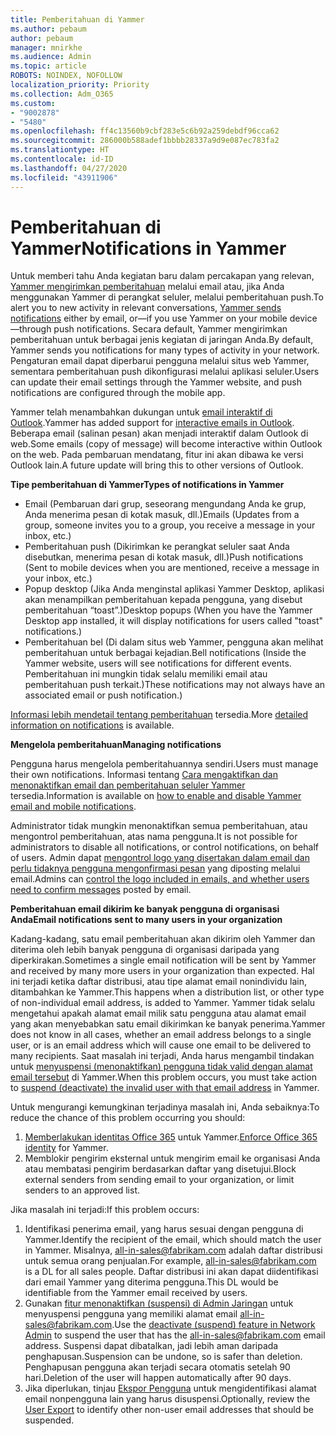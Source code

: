 ```yaml
---
title: Pemberitahuan di Yammer
ms.author: pebaum
author: pebaum
manager: mnirkhe
ms.audience: Admin
ms.topic: article
ROBOTS: NOINDEX, NOFOLLOW
localization_priority: Priority
ms.collection: Adm_O365
ms.custom:
- "9002878"
- "5480"
ms.openlocfilehash: ff4c13560b9cbf283e5c6b92a259debdf96cca62
ms.sourcegitcommit: 286000b588adef1bbbb28337a9d9e087ec783fa2
ms.translationtype: HT
ms.contentlocale: id-ID
ms.lasthandoff: 04/27/2020
ms.locfileid: "43911906"
---
```

# <a name="notifications-in-yammer"></a><span data-ttu-id="8fce2-102">Pemberitahuan di Yammer</span><span class="sxs-lookup"><span data-stu-id="8fce2-102">Notifications in Yammer</span></span>

<span data-ttu-id="8fce2-103">Untuk memberi tahu Anda kegiatan baru dalam percakapan yang relevan, [Yammer mengirimkan pemberitahuan](https://support.microsoft.com/en-gb/office/enable-or-disable-yammer-email-and-phone-notifications-93e530e0-189f-4768-8f28-7683d48cc996) melalui email atau, jika Anda menggunakan Yammer di perangkat seluler, melalui pemberitahuan push.</span><span class="sxs-lookup"><span data-stu-id="8fce2-103">To alert you to new activity in relevant conversations, [Yammer sends notifications](https://support.microsoft.com/en-gb/office/enable-or-disable-yammer-email-and-phone-notifications-93e530e0-189f-4768-8f28-7683d48cc996) either by email, or—if you use Yammer on your mobile device—through push notifications.</span></span> <span data-ttu-id="8fce2-104">Secara default, Yammer mengirimkan pemberitahuan untuk berbagai jenis kegiatan di jaringan Anda.</span><span class="sxs-lookup"><span data-stu-id="8fce2-104">By default, Yammer sends you notifications for many types of activity in your network.</span></span> <span data-ttu-id="8fce2-105">Pengaturan email dapat diperbarui pengguna melalui situs web Yammer, sementara pemberitahuan push dikonfigurasi melalui aplikasi seluler.</span><span class="sxs-lookup"><span data-stu-id="8fce2-105">Users can update their email settings through the Yammer website, and push notifications are configured through the mobile app.</span></span> 

<span data-ttu-id="8fce2-106">Yammer telah menambahkan dukungan untuk [email interaktif di Outlook](https://techcommunity.microsoft.com/t5/outlook-blog/interactive-yammer-emails-in-outlook-on-the-web-are-here/ba-p/1209420).</span><span class="sxs-lookup"><span data-stu-id="8fce2-106">Yammer has added support for [interactive emails in Outlook](https://techcommunity.microsoft.com/t5/outlook-blog/interactive-yammer-emails-in-outlook-on-the-web-are-here/ba-p/1209420).</span></span> <span data-ttu-id="8fce2-107">Beberapa email (salinan pesan) akan menjadi interaktif dalam Outlook di web.</span><span class="sxs-lookup"><span data-stu-id="8fce2-107">Some emails (copy of message) will become interactive within Outlook on the web.</span></span> <span data-ttu-id="8fce2-108">Pada pembaruan mendatang, fitur ini akan dibawa ke versi Outlook lain.</span><span class="sxs-lookup"><span data-stu-id="8fce2-108">A future update will bring this to other versions of Outlook.</span></span>

<span data-ttu-id="8fce2-109">**Tipe pemberitahuan di Yammer**</span><span class="sxs-lookup"><span data-stu-id="8fce2-109">**Types of notifications in Yammer**</span></span>

- <span data-ttu-id="8fce2-110">Email (Pembaruan dari grup, seseorang mengundang Anda ke grup, Anda menerima pesan di kotak masuk, dll.)</span><span class="sxs-lookup"><span data-stu-id="8fce2-110">Emails (Updates from a group, someone invites you to a group, you receive a message in your inbox, etc.)</span></span>
- <span data-ttu-id="8fce2-111">Pemberitahuan push (Dikirimkan ke perangkat seluler saat Anda disebutkan, menerima pesan di kotak masuk, dll.)</span><span class="sxs-lookup"><span data-stu-id="8fce2-111">Push notifications (Sent to mobile devices when you are mentioned, receive a message in your inbox, etc.)</span></span>
- <span data-ttu-id="8fce2-112">Popup desktop (Jika Anda menginstal aplikasi Yammer Desktop, aplikasi akan menampilkan pemberitahuan kepada pengguna, yang disebut pemberitahuan “toast”.)</span><span class="sxs-lookup"><span data-stu-id="8fce2-112">Desktop popups (When you have the Yammer Desktop app installed, it will display notifications for users called "toast" notifications.)</span></span>
- <span data-ttu-id="8fce2-113">Pemberitahuan bel (Di dalam situs web Yammer, pengguna akan melihat pemberitahuan untuk berbagai kejadian.</span><span class="sxs-lookup"><span data-stu-id="8fce2-113">Bell notifications (Inside the Yammer website, users will see notifications for different events.</span></span> <span data-ttu-id="8fce2-114">Pemberitahuan ini mungkin tidak selalu memiliki email atau pemberitahuan push terkait.)</span><span class="sxs-lookup"><span data-stu-id="8fce2-114">These notifications may not always have an associated email or push notification.)</span></span>

<span data-ttu-id="8fce2-115">[Informasi lebih mendetail tentang pemberitahuan](https://support.microsoft.com/en-gb/office/enable-or-disable-yammer-email-and-phone-notifications-93e530e0-189f-4768-8f28-7683d48cc996) tersedia.</span><span class="sxs-lookup"><span data-stu-id="8fce2-115">More [detailed information on notifications](https://support.microsoft.com/en-gb/office/enable-or-disable-yammer-email-and-phone-notifications-93e530e0-189f-4768-8f28-7683d48cc996) is available.</span></span>

<span data-ttu-id="8fce2-116">**Mengelola pemberitahuan**</span><span class="sxs-lookup"><span data-stu-id="8fce2-116">**Managing notifications**</span></span>

<span data-ttu-id="8fce2-117">Pengguna harus mengelola pemberitahuannya sendiri.</span><span class="sxs-lookup"><span data-stu-id="8fce2-117">Users must manage their own notifications.</span></span> <span data-ttu-id="8fce2-118">Informasi tentang [Cara mengaktifkan dan menonaktifkan email dan pemberitahuan seluler Yammer](https://support.microsoft.com/en-gb/office/enable-or-disable-yammer-email-and-phone-notifications-93e530e0-189f-4768-8f28-7683d48cc996) tersedia.</span><span class="sxs-lookup"><span data-stu-id="8fce2-118">Information is available on [how to enable and disable Yammer email and mobile notifications](https://support.microsoft.com/en-gb/office/enable-or-disable-yammer-email-and-phone-notifications-93e530e0-189f-4768-8f28-7683d48cc996).</span></span> 

<span data-ttu-id="8fce2-119">Administrator tidak mungkin menonaktifkan semua pemberitahuan, atau mengontrol pemberitahuan, atas nama pengguna.</span><span class="sxs-lookup"><span data-stu-id="8fce2-119">It is not possible for administrators to disable all notifications, or control notifications, on behalf of users.</span></span> <span data-ttu-id="8fce2-120">Admin dapat [mengontrol logo yang disertakan dalam email dan perlu tidaknya pengguna mengonfirmasi pesan](https://docs.microsoft.com/yammer/configure-your-yammer-network/configure-email-and-yammer) yang diposting melalui email.</span><span class="sxs-lookup"><span data-stu-id="8fce2-120">Admins can [control the logo included in emails, and whether users need to confirm messages](https://docs.microsoft.com/yammer/configure-your-yammer-network/configure-email-and-yammer) posted by email.</span></span>

<span data-ttu-id="8fce2-121">**Pemberitahuan email dikirim ke banyak pengguna di organisasi Anda**</span><span class="sxs-lookup"><span data-stu-id="8fce2-121">**Email notifications sent to many users in your organization**</span></span>

<span data-ttu-id="8fce2-122">Kadang-kadang, satu email pemberitahuan akan dikirim oleh Yammer dan diterima oleh lebih banyak pengguna di organisasi daripada yang diperkirakan.</span><span class="sxs-lookup"><span data-stu-id="8fce2-122">Sometimes a single email notification will be sent by Yammer and received by many more users in your organization than expected.</span></span> <span data-ttu-id="8fce2-123">Hal ini terjadi ketika daftar distribusi, atau tipe alamat email nonindividu lain, ditambahkan ke Yammer.</span><span class="sxs-lookup"><span data-stu-id="8fce2-123">This happens when a distribution list, or other type of non-individual email address, is added to Yammer.</span></span> <span data-ttu-id="8fce2-124">Yammer tidak selalu mengetahui apakah alamat email milik satu pengguna atau alamat email yang akan menyebabkan satu email dikirimkan ke banyak penerima.</span><span class="sxs-lookup"><span data-stu-id="8fce2-124">Yammer does not know in all cases, whether an email address belongs to a single user, or is an email address which will cause one email to be delivered to many recipients.</span></span> <span data-ttu-id="8fce2-125">Saat masalah ini terjadi, Anda harus mengambil tindakan untuk [menyuspensi (menonaktifkan) pengguna tidak valid dengan alamat email tersebut](https://docs.microsoft.com/yammer/manage-yammer-users/add-block-or-remove-users#remove-users) di Yammer.</span><span class="sxs-lookup"><span data-stu-id="8fce2-125">When this problem occurs, you must take action to [suspend (deactivate) the invalid user with that email address](https://docs.microsoft.com/yammer/manage-yammer-users/add-block-or-remove-users#remove-users) in Yammer.</span></span> 

<span data-ttu-id="8fce2-126">Untuk mengurangi kemungkinan terjadinya masalah ini, Anda sebaiknya:</span><span class="sxs-lookup"><span data-stu-id="8fce2-126">To reduce the chance of this problem occurring you should:</span></span>

1. <span data-ttu-id="8fce2-127">[Memberlakukan identitas Office 365](https://docs.microsoft.com/yammer/configure-your-yammer-network/enforce-office-365-identity) untuk Yammer.</span><span class="sxs-lookup"><span data-stu-id="8fce2-127">[Enforce Office 365 identity](https://docs.microsoft.com/yammer/configure-your-yammer-network/enforce-office-365-identity) for Yammer.</span></span>
2. <span data-ttu-id="8fce2-128">Memblokir pengirim eksternal untuk mengirim email ke organisasi Anda atau membatasi pengirim berdasarkan daftar yang disetujui.</span><span class="sxs-lookup"><span data-stu-id="8fce2-128">Block external senders from sending email to your organization, or limit senders to an approved list.</span></span>

<span data-ttu-id="8fce2-129">Jika masalah ini terjadi:</span><span class="sxs-lookup"><span data-stu-id="8fce2-129">If this problem occurs:</span></span>

1. <span data-ttu-id="8fce2-130">Identifikasi penerima email, yang harus sesuai dengan pengguna di Yammer.</span><span class="sxs-lookup"><span data-stu-id="8fce2-130">Identify the recipient of the email, which should match the user in Yammer.</span></span> <span data-ttu-id="8fce2-131">Misalnya, all-in-sales@fabrikam.com adalah daftar distribusi untuk semua orang penjualan.</span><span class="sxs-lookup"><span data-stu-id="8fce2-131">For example, all-in-sales@fabrikam.com is a DL for all sales people.</span></span> <span data-ttu-id="8fce2-132">Daftar distribusi ini akan dapat diidentifikasi dari email Yammer yang diterima pengguna.</span><span class="sxs-lookup"><span data-stu-id="8fce2-132">This DL would be identifiable from the Yammer email received by users.</span></span>
2. <span data-ttu-id="8fce2-133">Gunakan [fitur menonaktifkan (suspensi) di Admin Jaringan](https://docs.microsoft.com/yammer/manage-yammer-users/add-block-or-remove-users#remove-users) untuk menyuspensi pengguna yang memiliki alamat email all-in-sales@fabrikam.com.</span><span class="sxs-lookup"><span data-stu-id="8fce2-133">Use the [deactivate (suspend) feature in Network Admin](https://docs.microsoft.com/yammer/manage-yammer-users/add-block-or-remove-users#remove-users) to suspend the user that has the all-in-sales@fabrikam.com email address.</span></span> <span data-ttu-id="8fce2-134">Suspensi dapat dibatalkan, jadi lebih aman daripada penghapusan.</span><span class="sxs-lookup"><span data-stu-id="8fce2-134">Suspension can be undone, so is safer than deletion.</span></span> <span data-ttu-id="8fce2-135">Penghapusan pengguna akan terjadi secara otomatis setelah 90 hari.</span><span class="sxs-lookup"><span data-stu-id="8fce2-135">Deletion of the user will happen automatically after 90 days.</span></span>
3. <span data-ttu-id="8fce2-136">Jika diperlukan, tinjau [Ekspor Pengguna](https://docs.microsoft.com/yammer/manage-security-and-compliance/export-yammer-enterprise-data#ExportUsers) untuk mengidentifikasi alamat email nonpengguna lain yang harus disuspensi.</span><span class="sxs-lookup"><span data-stu-id="8fce2-136">Optionally, review the [User Export](https://docs.microsoft.com/yammer/manage-security-and-compliance/export-yammer-enterprise-data#ExportUsers) to identify other non-user email addresses that should be suspended.</span></span>
